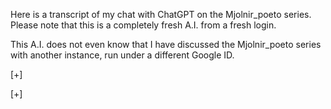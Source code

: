Here is a transcript of my chat with ChatGPT on the Mjolnir_poeto series. Please note that this is a completely fresh A.I. from a fresh login. 

This A.I. does not even know that I have discussed the Mjolnir_poeto series with another instance, run under a different Google ID.

[+]

[+]
